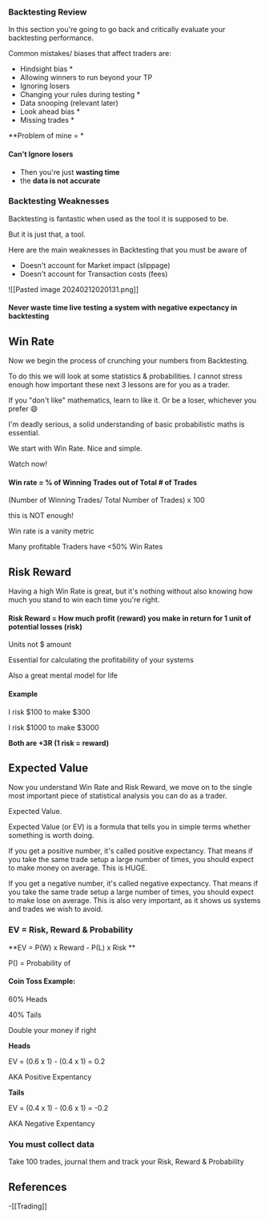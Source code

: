 
### Backtesting Review

In this section you're going to go back and critically evaluate your backtesting performance.

Common mistakes/ biases that affect traders are:

- Hindsight bias *
- Allowing winners to run beyond your TP
- Ignoring losers
- Changing your rules during testing *
- Data snooping (relevant later)
- Look ahead bias *
- Missing trades *

**Problem of mine = *

#### Can't Ignore losers

- Then you're just **wasting time**
- the **data is not accurate**

### Backtesting Weaknesses

Backtesting is fantastic when used as the tool it is supposed to be.

But it is just that, a tool.

Here are the main weaknesses in Backtesting that you must be aware of

- Doesn't account for Market impact (slippage)
- Doesn't account for Transaction costs (fees)

![[Pasted image 20240212020131.png]]

#### Never waste time live testing a system with negative expectancy in backtesting



## Win Rate

Now we begin the process of crunching your numbers from Backtesting.

To do this we will look at some statistics & probabilities. I cannot stress enough how important these next 3 lessons are for you as a trader. 

If you "don't like" mathematics, learn to like it. Or be a loser, whichever you prefer 😄 

I'm deadly serious, a solid understanding of basic probabilistic maths is essential. 

We start with Win Rate. Nice and simple.

Watch now!

#### Win rate = % of Winning Trades out of Total # of Trades

(Number of Winning Trades/ Total Number of Trades) x 100

this is NOT enough!

Win rate is a vanity metric

Many profitable Traders have <50% Win Rates


## Risk Reward

Having a high Win Rate is great, but it's nothing without also knowing how much you stand to win each time you're right.

#### Risk Reward = How much profit (reward) you make in return for 1 unit of potential losses (risk)

Units not $ amount

Essential for calculating the profitability of your systems

Also a great mental model for life

#### Example

I risk $100 to make $300

I risk $1000 to make $3000

**Both are +3R (1 risk = reward)**

## Expected Value

Now you understand Win Rate and Risk Reward, we move on to the single most important piece of statistical analysis you can do as a trader.

Expected Value.

Expected Value (or EV) is a formula that tells you in simple terms whether something is worth doing. 

If you get a positive number, it's called positive expectancy. That means if you take the same trade setup a large number of times, you should expect to make money on average. This is HUGE.

If you get a negative number, it's called negative expectancy. That means if you take the same trade setup a large number of times, you should expect to make lose on average. This is also very important, as it shows us systems and trades we wish to avoid.

### EV = Risk, Reward & Probability

**EV = P(W) x Reward - P(L) x Risk **

P() = Probability of 

#### Coin Toss Example: 

60% Heads

40% Tails

Double your money if right

**Heads**

EV = (0.6 x 1) - (0.4 x 1) = 0.2

AKA Positive Expentancy

**Tails**

EV = (0.4 x 1) - (0.6 x 1) = -0.2

AKA Negative Expentancy

### You must collect data 

Take 100 trades, journal them and track your Risk, Reward & Probability

## References
<!-- Links to pages not referenced in the content -->
-[[Trading]] 
